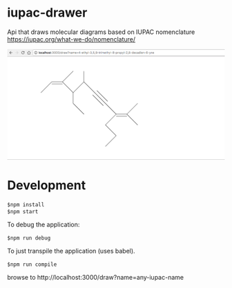 # iupac-drawer
Api that draws molecular diagrams based on IUPAC nomenclature https://iupac.org/what-we-do/nomenclature/

![screen shot](https://raw.githubusercontent.com/zackpudil/iupac-drawer/master/screenshot.png)

# Development
```
$npm install
$npm start
```

To debug the application:
```
$npm run debug
```

To just transpile the application (uses babel).

```
$npm run compile
```

browse to http://localhost:3000/draw?name=any-iupac-name
